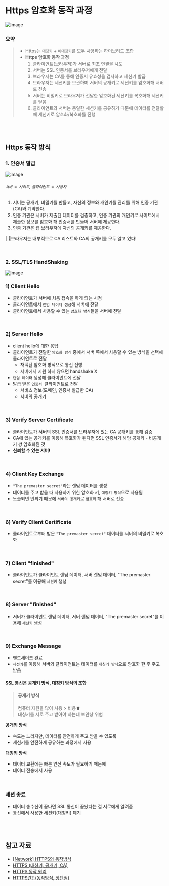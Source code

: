 # Https 암호화 동작 과정

![image](https://github.com/KimSeonHui/cs-study/assets/44824456/572373a7-9a28-4baf-9242-7de1ee184184)

### 요약
> - Https는 `대칭키` + `비대칭키`를 모두 사용하는 하이브리드 조합
> - **Https 암호화 동작 과정**
>   1. 클라이언트(브라우저)가 서버로 최초 연결을 시도
>   2. 서버는 SSL 인증서를 브라우저에게 전달
>   3. 브라우저는 CA를 통해 인증서 유효성을 검사하고 세션키 발급
>   4. 브라우저는 세션키를 보관하며 서버의 공개키로 세션키를 암호화해 서버로 전송
>   5. 서버는 비밀키로 브라우저가 전달한 암호화된 세션키를 복호화해 세션키를 얻음
>   6. 클라이언트와 서버는 동일한 세션키를 공유하기 때문에 데이터를 전달할 때 세션키로 암호화/복호화를 진행

<br /><br />



## Https 동작 방식

### 1. 인증서 발급

![image](https://github.com/KimSeonHui/cs-study/assets/44824456/1739e12e-ed0c-46dd-bc88-7d8aa4eb630c)
###### `서버 = 사이트`,  `클라이언트 = 사용자` 

1.  서버는 공개키, 비밀키를 만들고, 자신의 정보와 개인키를 관리를 위해 인증 기관(CA)와 계약한다.
2. 인증 기관은 서버가 제출된 데이터를 검증하고, 인증 기관의 개인키로 사이트에서 제출한 정보를 암호화 해 인증서를 만들어 서버에 제공한다.
3. 인증 기관은 웹 브라우저에 자신의 공개키를 제공한다.

| 📌브라우저는 내부적으로 CA 리스트와 CA의 공개키를 모두 알고 있다!

<br />


### 2. SSL/TLS HandShaking

![image](https://github.com/KimSeonHui/cs-study/assets/44824456/2b0dc36f-9f97-4084-ae53-882787034fc2)


### 1) Client Hello
- 클라이언트가 서버에 처음 접속을 하게 되는 시점
- 클라이언트에서 `랜덤 데이터 생성`해 서버에 전달
- 클라이언트에서 사용할 수 있는 `암호화 방식`들을 서버에 전달

<br />

### 2) Server Hello
- client hello에 대한 응답
- 클라이언트가 전달한 `암호화 방식` 중에서 서버 쪽에서 사용할 수 있는 방식을 선택해 클라이언트로 전달
    - 채택된 암호화 방식으로 통신 진행
    - 서버에서 지원 하지 않으면 handshake X
- `랜덤 데이터` 생성해 클라이언트에 전달
- 발급 받은 `인증서 `클라이언트로 전달
    - 서비스 정보(도메인, 인증서 발급한 CA)
    - 서버의 공개키

<br />

### 3) Verify Server Certificate
- 클라이언트가 서버의 SSL 인증서를 브라우저에 있는 CA 공개키를 통해 검증
- CA에 있는 공개키를 이용해 복호화가 된다면 SSL 인증서가 해당 공개키 - 비공개키 쌍 암호화된 것
- **신뢰할 수 있는 서버!**

<br />


### 4) Client Key Exchange
- `"The premaster secret"`라는 랜덤 데이터를 생성
- 데이터를 주고 받을 때 사용하기 위한 암호화 키, `대칭키 방식`으로 사용됨
- 노출되면 안되기 때문에 `서버의 공개키`로 `암호화` 해 서버로 전송

<br />

### 6) Verify Client Certificate
- 클라이언트로부터 받은 `"The premaster secret"` 데이터를 서버의 비밀키로 복호화

<br />

### 7) Client "finished"
- 클라이언트가 클라이언트 랜덤 데이터, 서버 랜덤 데이터, "The premaster secret"를 이용해 `세션키` 생성

<br />

### 8) Server "finished"
- 서버가 클라이언트 랜덤 데이터, 서버 랜덤 데이터, "The premaster secret"를 이용해 `세션키` 생성

<br />

### 9) Exchange Message
- 핸드세이크 완료
- `세션키`를 이용해 서버와 클라이언트는 데이터를 `대칭키 방식`으로 암호화 한 후 주고 받음


#### SSL 통신은 공개키 방식, 대칭키 방식의 조합

> #### 공개키 방식
> 컴퓨터 자원을 많이 사용 > 비용⬆️     
대칭키를 서로 주고 받아야 하는데 보안상 위험

**공개키 방식**
- 속도는 느리지만, 데이터를 안전하게 주고 받을 수 있도록
- 세션키를 안전하게 공유하는 과정에서 사용

**대칭키 방식**
- 데이터 교환에는 빠른 연산 속도가 필요하기 때문에 
- 데이터 전송에서 사용

<br />

### 세션 종료
- 데이터 송수신이 끝나면 SSL 통신이 끝났다는 걸 서로에게 알려줌
- 통신에서 사용한 세션키(대칭키) 폐기

<br /><br />

## 참고 자료
- [[Network] HTTPS의 동작방식](https://inuplace.tistory.com/1086)
- [HTTPS (대칭키, 공개키, CA)](https://dolphinsarah.tistory.com/52)
- [HTTPS 동작 원리](https://dolphinsarah.tistory.com/53)
- [HTTPS란? (동작방식, 장단점)](https://rachel-kwak.github.io/2021/03/08/HTTPS.html)